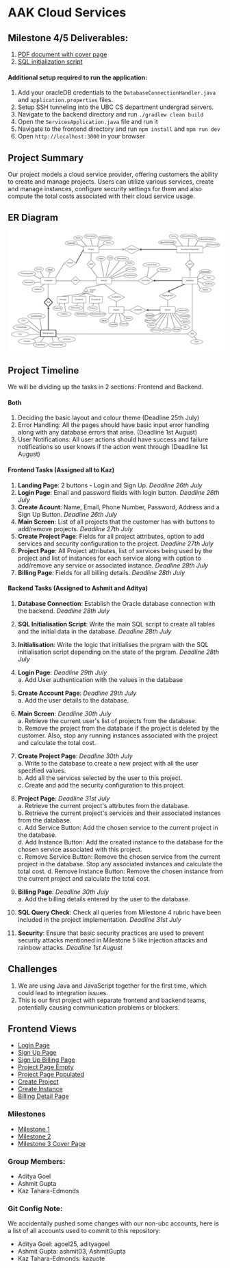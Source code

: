 # AAK Cloud Services

## Milestone 4/5 Deliverables:
1. [PDF document with cover page](./docs/milestone_4.pdf)
2. [SQL initialization script](./backend/services/src/main/java/com/cloud/services/database)

#### Additional setup required to run the application:
1. Add your oracleDB credentials to the `DatabaseConnectionHandler.java` and `application.properties` files.
2. Setup SSH tunneling into the UBC CS department undergrad servers.
3. Navigate to the backend directory and run `./gradlew clean build`
4. Open the `ServicesApplication.java` file and run it
5. Navigate to the frontend directory and run `npm install` and `npm run dev`
6. Open `http://localhost:3000` in your browser

## Project Summary
Our project models a cloud service provider, offering customers the ability to create and manage projects. Users can utilize various services, create and manage instances, configure security settings for them and also compute the total costs associated with their cloud service usage.

## ER Diagram
![ER Diagram](./docs/erd.jpeg)

## Project Timeline
We will be dividing up the tasks in 2 sections: Frontend and Backend.

#### Both
1) Deciding the basic layout and colour theme (Deadline 25th July)
2) Error Handling: All the pages should have basic input error handling along with any database errors that arise. (Deadline 1st August)
3) User Notifications: All user actions should have success and failure notifications so user knows if the action went through (Deadline 1st August)

#### Frontend Tasks (Assigned all to Kaz)
1) **Landing Page**: 2 buttons - Login and Sign Up. *Deadline 26th July*
2) **Login Page**: Email and password fields with login button. *Deadline 26th July*
3) **Create Acount**: Name, Email, Phone Number, Password, Address and a Sign Up Button. *Deadline 26th July*
4) **Main Screen**: List of all projects that the customer has with buttons to add/remove projects. *Deadline 27th July*
5) **Create Project Page**: Fields for all project attributes, option to add services and security configuration to the project. *Deadline 27th July*
6) **Project Page**: All Project attributes, list of services being used by the project and list of instances for each service along with option to add/remove any service or associated instance. *Deadline 28th July*
7) **Billing Page**: Fields for all billing details. *Deadline 28th July*

#### Backend Tasks (Assigned to Ashmit and Aditya)
1. **Database Connection**: Establish the Oracle database connection with the backend. *Deadline 28th July*
2. **SQL Initialisation Script**: Write the main SQL script to create all tables and the initial data in the database. *Deadline 28th July*
3. **Initialisation**: Write the logic that initialises the prgram with the SQL initialisation script depending on the state of the prgram. *Deadline 28th July*
4. **Login Page**:  *Deadline 29th July*   
    a. Add User authentication with the values in the database

5. **Create Account Page**:  *Deadline 29th July*  
    a. Add the user details to the database.  

6. **Main Screen**:  *Deadline 30th July*  
    a. Retrieve the current user's list of projects from the database.  
    b. Remove the project from the database if the project is deleted by the customer. Also, stop any running instances associated with the project and calculate the total cost.

7. **Create Project Page**:  *Deadline 30th July*   
    a. Write to the database to create a new project with all the user specified values.  
    b. Add all the services selected by the user to this project.  
    c. Create and add the security configuration to this project.

8. **Project Page**:  *Deadline 31st July*   
    a. Retrieve the current project's attrbutes from the database.  
    b. Retrieve the current project's services and their associated instances from the database.  
    c. Add Service Button: Add the chosen service to the current project in the database.  
    d. Add Instance Button: Add the created instance to the database for the chosen service associated with this project.  
    c. Remove Service Button: Remove the chosen service from the current project in the database. Stop any associated instances and calculate the total cost.
    d. Remove Instance Button: Remove the chosen instance from the current project and calculate the total cost.

9. **Billing Page**: *Deadline 30th July*   
    a. Add the billing details entered by the user to the database.

10. **SQL Query Check**: Check all queries from Milestone 4 rubric have been included in the project implementation. *Deadline 31st July*

11. **Security**: Ensure that basic security practices are used to prevent security attacks mentioned in Milestone 5 like injection attacks and rainbow attacks. *Deadline 1st August*

## Challenges
1.	We are using Java and JavaScript together for the first time, which could lead to integration issues.
2.	This is our first project with separate frontend and backend teams, potentially causing communication problems or blockers.

## Frontend Views
- [Login Page](./docs/frontend_views/LoginPage.png)
- [Sign Up Page](./docs/frontend_views/SignUpPage.png)
- [Sign Up Billing Page](./docs/frontend_views/SignUpBillingPage.png)
- [Project Page Empty](./docs/frontend_views/ProjectPageEmpty.png)
- [Project Page Populated](./docs/frontend_views/ProjectPagePopulated.png)
- [Create Project](./docs/frontend_views/CreateProject.png)
- [Create Instance](./docs/frontend_views/CreateInstance.png)
- [Billing Detail Page](./docs/frontend_views/BillingDetailPage.png)

### Milestones
- [Milestone 1](./docs/milestone_1.pdf)
- [Milestone 2](./docs/milestone_2.pdf)
- [Milestone 3 Cover Page](./docs/milestone_3_cover.pdf)

### Group Members:
- Aditya Goel
- Ashmit Gupta
- Kaz Tahara-Edmonds

### Git Config Note:
We accidentally pushed some changes with our non-ubc accounts, here is a list of all accounts used to commit to this repository:
- Aditya Goel: agoel25, adityagoel
- Ashmit Gupta: ashmit03, AshmitGupta
- Kaz Tahara-Edmonds: kazuote